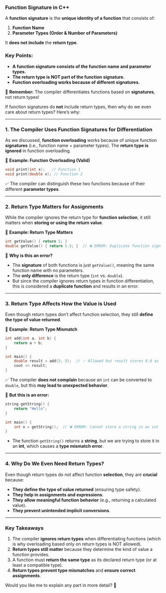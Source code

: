 ### **Function Signature in C++**
A **function signature** is the **unique identity of a function** that consists of:
1. **Function Name**
2. **Parameter Types (Order & Number of Parameters)**  

It **does not include** the **return type**.


### **Key Points:**
- **A function signature consists of the function name and parameter types.**
- **The return type is NOT part of the function signature.**
- **Function overloading works because of different signatures.**

🚀 **Remember:** The compiler differentiates functions based on **signatures**, not return types!

If function signatures do **not** include return types, then why do we even care about return types? Here’s why:

---

### **1. The Compiler Uses Function Signatures for Differentiation**
As we discussed, **function overloading** works because of unique function **signatures** (i.e., function name + parameter types). The **return type is ignored** in function overloading.

📌 **Example: Function Overloading (Valid)**
```cpp
void print(int x);   // Function 1
void print(double x); // Function 2
```
✅ The compiler can distinguish these two functions because of their different **parameter types**.

---

### **2. Return Type Matters for Assignments**
While the compiler ignores the return type for **function selection**, it still matters when **storing or using the return value**.

📌 **Example: Return Type Matters**
```cpp
int getValue() { return 5; }
double getValue() { return 5.5; }  // ❌ ERROR: Duplicate function signature!
```
🚨 **Why is this an error?**
- The **signature** of both functions is just `getValue()`, meaning the same function name with no parameters.
- The **only difference** is the return type (`int` vs. `double`).
- But since the compiler ignores return types in function differentiation, this is considered a **duplicate function** and results in an error.

---

### **3. Return Type Affects How the Value is Used**
Even though return types don’t affect function selection, they still **define the type of value returned**.

📌 **Example: Return Type Mismatch**
```cpp
int add(int a, int b) {
    return a + b;
}

int main() {
    double result = add(3, 5);  // ✅ Allowed but result stores 8.0 as double
    cout << result;
}
```
✅ The compiler **does not complain** because an `int` can be converted to `double`, but this **may lead to unexpected behavior**.

🚨 **But this is an error:**
```cpp
string getString() {
    return "Hello";
}

int main() {
    int x = getString();  // ❌ ERROR: Cannot store a string in an int
}
```
- The function `getString()` returns a **string**, but we are trying to store it in an **int**, which causes a **type mismatch error**.

---

### **4. Why Do We Even Need Return Types?**
Even though return types do not affect function **selection**, they are **crucial** because:
- **They define the type of value returned** (ensuring type safety).
- **They help in assignments and expressions**.
- **They allow meaningful function behavior** (e.g., returning a calculated value).
- **They prevent unintended implicit conversions**.

---

### **Key Takeaways**
1. The compiler **ignores return types** when differentiating functions (which is why overloading based only on return types is NOT allowed).
2. **Return types still matter** because they determine the kind of value a function provides.
3. A function must **return the same type** as its declared return type (or at least a compatible type).
4. **Return types prevent type mismatches** and **ensure correct assignments**.

Would you like me to explain any part in more detail? 🚀